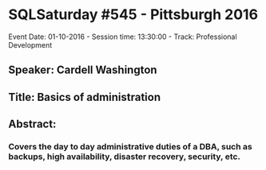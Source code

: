 # SQLSaturday #545 - Pittsburgh 2016
Event Date: 01-10-2016 - Session time: 13:30:00 - Track: Professional Development
## Speaker: Cardell Washington
## Title: Basics of administration
## Abstract:
### Covers the day to day administrative duties of a DBA, such as backups, high availability, disaster recovery, security, etc.
